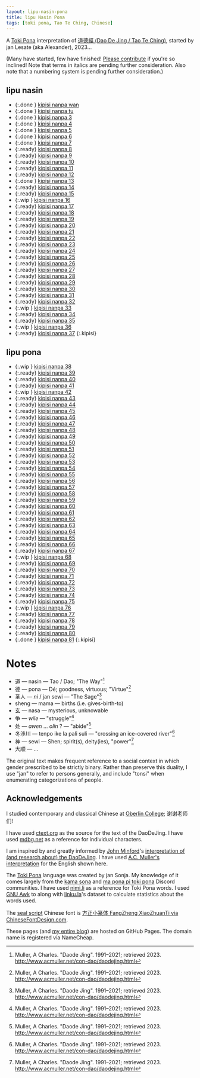 ```yaml
---
layout: lipu-nasin-pona
title: lipu Nasin Pona
tags: [toki pona, Tao Te Ching, Chinese]
---
```


A [Toki Pona] interpretation of [道德經 (Dao De Jing / Tao Te Ching)](https://en.wikipedia.org/wiki/Tao_Te_Ching), started by jan Lesate (aka Alexander), 2023…

(Many have started, few have finished! [Please contribute](https://github.com/alxndr/blog/tree/main/lipu-nasin-pona) if you're so inclined! Note that terms in italics are pending further consideration. Also note that a numbering system is pending further consideration.)


## lipu nasin

* {:.done } [kipisi nanpa wan](/lipu-nasin-pona/1)
* {:.done } [kipisi nanpa tu](/lipu-nasin-pona/2)
* {:.done } [kipisi nanpa 3](/lipu-nasin-pona/3)
* {:.done } [kipisi nanpa 4](/lipu-nasin-pona/4)
* {:.done } [kipisi nanpa 5](/lipu-nasin-pona/5)
* {:.done } [kipisi nanpa 6](/lipu-nasin-pona/6)
* {:.done } [kipisi nanpa 7](/lipu-nasin-pona/7)
* {:.ready} [kipisi nanpa 8](/lipu-nasin-pona/8)
* {:.ready} [kipisi nanpa 9](/lipu-nasin-pona/9)
* {:.ready} [kipisi nanpa 10](/lipu-nasin-pona/10)
* {:.ready} [kipisi nanpa 11](/lipu-nasin-pona/11)
* {:.ready} [kipisi nanpa 12](/lipu-nasin-pona/12)
* {:.done } [kipisi nanpa 13](/lipu-nasin-pona/13)
* {:.ready} [kipisi nanpa 14](/lipu-nasin-pona/14)
* {:.ready} [kipisi nanpa 15](/lipu-nasin-pona/15)
* {:.wip  } [kipisi nanpa 16](/lipu-nasin-pona/16)
* {:.ready} [kipisi nanpa 17](/lipu-nasin-pona/17)
* {:.ready} [kipisi nanpa 18](/lipu-nasin-pona/18)
* {:.ready} [kipisi nanpa 19](/lipu-nasin-pona/19)
* {:.ready} [kipisi nanpa 20](/lipu-nasin-pona/20)
* {:.ready} [kipisi nanpa 21](/lipu-nasin-pona/21)
* {:.ready} [kipisi nanpa 22](/lipu-nasin-pona/22)
* {:.ready} [kipisi nanpa 23](/lipu-nasin-pona/23)
* {:.ready} [kipisi nanpa 24](/lipu-nasin-pona/24)
* {:.ready} [kipisi nanpa 25](/lipu-nasin-pona/25)
* {:.ready} [kipisi nanpa 26](/lipu-nasin-pona/26)
* {:.ready} [kipisi nanpa 27](/lipu-nasin-pona/27)
* {:.ready} [kipisi nanpa 28](/lipu-nasin-pona/28)
* {:.ready} [kipisi nanpa 29](/lipu-nasin-pona/29)
* {:.ready} [kipisi nanpa 30](/lipu-nasin-pona/30)
* {:.ready} [kipisi nanpa 31](/lipu-nasin-pona/31)
* {:.ready} [kipisi nanpa 32](/lipu-nasin-pona/32)
* {:.wip  } [kipisi nanpa 33](/lipu-nasin-pona/33)
* {:.ready} [kipisi nanpa 34](/lipu-nasin-pona/34)
* {:.ready} [kipisi nanpa 35](/lipu-nasin-pona/35)
* {:.wip  } [kipisi nanpa 36](/lipu-nasin-pona/36)
* {:.ready} [kipisi nanpa 37](/lipu-nasin-pona/37)
{:.kipisi}

## lipu pona

* {:.wip  } [kipisi nanpa 38](/lipu-nasin-pona/38)
* {:.ready} [kipisi nanpa 39](/lipu-nasin-pona/39)
* {:.ready} [kipisi nanpa 40](/lipu-nasin-pona/40)
* {:.ready} [kipisi nanpa 41](/lipu-nasin-pona/41)
* {:.wip  } [kipisi nanpa 42](/lipu-nasin-pona/42)
* {:.ready} [kipisi nanpa 43](/lipu-nasin-pona/43)
* {:.ready} [kipisi nanpa 44](/lipu-nasin-pona/44)
* {:.ready} [kipisi nanpa 45](/lipu-nasin-pona/45)
* {:.ready} [kipisi nanpa 46](/lipu-nasin-pona/46)
* {:.ready} [kipisi nanpa 47](/lipu-nasin-pona/47)
* {:.ready} [kipisi nanpa 48](/lipu-nasin-pona/48)
* {:.ready} [kipisi nanpa 49](/lipu-nasin-pona/49)
* {:.ready} [kipisi nanpa 50](/lipu-nasin-pona/50)
* {:.ready} [kipisi nanpa 51](/lipu-nasin-pona/51)
* {:.ready} [kipisi nanpa 52](/lipu-nasin-pona/52)
* {:.ready} [kipisi nanpa 53](/lipu-nasin-pona/53)
* {:.ready} [kipisi nanpa 54](/lipu-nasin-pona/54)
* {:.ready} [kipisi nanpa 55](/lipu-nasin-pona/55)
* {:.ready} [kipisi nanpa 56](/lipu-nasin-pona/56)
* {:.ready} [kipisi nanpa 57](/lipu-nasin-pona/57)
* {:.ready} [kipisi nanpa 58](/lipu-nasin-pona/58)
* {:.ready} [kipisi nanpa 59](/lipu-nasin-pona/59)
* {:.ready} [kipisi nanpa 60](/lipu-nasin-pona/60)
* {:.ready} [kipisi nanpa 61](/lipu-nasin-pona/61)
* {:.ready} [kipisi nanpa 62](/lipu-nasin-pona/62)
* {:.ready} [kipisi nanpa 63](/lipu-nasin-pona/63)
* {:.ready} [kipisi nanpa 64](/lipu-nasin-pona/64)
* {:.ready} [kipisi nanpa 65](/lipu-nasin-pona/65)
* {:.ready} [kipisi nanpa 66](/lipu-nasin-pona/66)
* {:.ready} [kipisi nanpa 67](/lipu-nasin-pona/67)
* {:.wip  } [kipisi nanpa 68](/lipu-nasin-pona/68)
* {:.ready} [kipisi nanpa 69](/lipu-nasin-pona/69)
* {:.ready} [kipisi nanpa 70](/lipu-nasin-pona/70)
* {:.ready} [kipisi nanpa 71](/lipu-nasin-pona/71)
* {:.ready} [kipisi nanpa 72](/lipu-nasin-pona/72)
* {:.ready} [kipisi nanpa 73](/lipu-nasin-pona/73)
* {:.ready} [kipisi nanpa 74](/lipu-nasin-pona/74)
* {:.ready} [kipisi nanpa 75](/lipu-nasin-pona/75)
* {:.wip  } [kipisi nanpa 76](/lipu-nasin-pona/76)
* {:.ready} [kipisi nanpa 77](/lipu-nasin-pona/77)
* {:.ready} [kipisi nanpa 78](/lipu-nasin-pona/78)
* {:.ready} [kipisi nanpa 79](/lipu-nasin-pona/79)
* {:.ready} [kipisi nanpa 80](/lipu-nasin-pona/80)
* {:.done } [kipisi nanpa 81](/lipu-nasin-pona/81)
{:.kipisi}


# Notes

* 道 — nasin — Tao / Dao; "The Way"[^Muller]
* 德 — pona — Dé; goodness, virtuous; "Virtue"[^Muller]
* 圣人 — _ni_ / jan sewi — "The Sage"[^Muller]
* sheng — mama — births (i.e. gives-birth-to)
* 玄 — nasa — mysterious, unknowable
* 争 — _wile_ — "struggle"[^Muller]
* 处 — _awen_ ... _olin_ ? — "abide"[^Muller]
* 冬渉川 — tenpo ike la pali suli — "crossing an ice-covered river"[^Muller]
* 神 — sewi — Shen; spirit(s), deity(ies), "power"[^Muller]
* 大顺 — ...

The original text makes frequent reference to a social context in which gender prescribed to be strictly binary.
Rather than preserve this duality, I use "jan" to refer to persons generally, and include "tonsi" when enumerating categorizations of people.


## Acknowledgements

I studied contemporary and classical Chinese at [Oberlin College](https://oberlin.edu); 谢谢老师们!

I have used [ctext.org](https://ctext.org/dao-de-jing/ens) as the source for the text of the DaoDeJing.
I have used [mdbg.net](https://mdbg.net) as a reference for individual characters.

I am inspired by and greatly informed by [John Minford](https://johnminford.com/)'s [interpretation of (and research about) the DaoDeJing](https://www.johnminford.com/books).
I have used [A.C. Muller's interpretation](http://www.acmuller.net/con-dao/daodejing.html) for the English shown here.

The [Toki Pona] language was created by jan Sonja.
My knowledge of it comes largely from the [kama sona](https://discord.gg/Sw42hJ6Qc9) and [ma pona pi toki pona](https://discord.gg/mapona) Discord communities.
I have used [nimi.li](https://nimi.li) as a reference for Toki Pona words.
I used [GNU Awk](https://www.gnu.org/software/gawk/manual/gawk.html) to along with [linku.la](https://linku.la)'s dataset to calculate statistics about the words used.

The [seal script](https://en.wikipedia.org/wiki/Seal_script) Chinese font is [方正小篆体 FangZheng XiaoZhuanTi via ChineseFontDesign.com](https://chinesefontdesign.com/fang-zheng-xiao-zhuan-ti-font-traditional-chinese.html).

These pages (and [my entire blog](https://alxndr.blog)) are hosted on GitHub Pages.
The domain name is registered via NameCheap.



<style>
  ul.kipisi {
    list-style: ' ☯︎  ';
    padding-left: 1.5em;
    column-width: 8.6em;
  }
  ul.kipisi li {
  }
  ul.kipisi li::marker {
    direction: rtl;
  }
  ul.kipisi .done a {
    font-size: 1.1em;
  }
  ul.kipisi .wip {
    list-style: ' ✶ ';
  }
  ul.kipisi .wip a {
    font-style: italic;
    opacity: 0.8;
  }
  ul.kipisi .ready {
    list-style: ' ❍ ';
    opacity: 0.5;
  }
  ul.kipisi .ready a {
    color: gray;
    text-decoration: none;
  }
  ul.kipisi .notready {
    list-style: none;
  }
  ul.kipisi .notready a {
    color: gray;
    opacity: 0.6;
    text-decoration: none;
    font-style: italic;
  }
</style>

[^Muller]: Muller, A Charles. "Daode Jing". 1991–2021; retrieved 2023. http://www.acmuller.net/con-dao/daodejing.html

[Toki Pona]: https://tokipona.org
